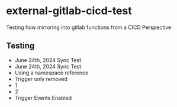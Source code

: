 # external-gitlab-cicd-test
Testing how mirroring into gitlab functions from a CICD Perspective

## Testing

* June 24th, 2024 Sync Test
* June 24th, 2024 Sync Test
* Using a namespace reference
* Trigger only removed
* 1
* 2
* Trigger Events Enabled
